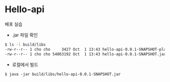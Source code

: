 # Hello-api
배포 실습

- .jar 파일 확인

```bash
$ ls -l build/libs
-rw-r--r-- 1 cho cho     3427 Oct  1 13:43 hello-api-0.0.1-SNAPSHOT-plain.jar
-rw-r--r-- 1 cho cho 54063192 Oct  1 13:43 hello-api-0.0.1-SNAPSHOT.jar
```

- 로컬에서 빌드
```
$ java -jar build/libs/hello-api-0.0.1-SNAPSHOT.jar
```
